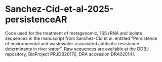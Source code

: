 # Sanchez-Cid-et-al-2025-persistenceAR

Code used for the treatment of metagenomic, 16S rRNA and isolate sequences in the manuscript from Sanchez-Cid et al. entitled "Persistence of environmental and wastewater-associated antibiotic resistance determinants in river water".  Raw sequences are available at the DDBJ repository, BioProject PRJDB20170, DRA accession DRA020141.
